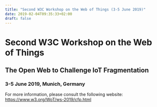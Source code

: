 ```yaml
---
title: "Second W3C Workshop on the Web of Things (3-5 June 2019)"
date: 2019-02-04T09:35:33+02:00
draft: false
---
```


# Second W3C Workshop on the Web of Things
## The Open Web to Challenge IoT Fragmentation
### 3-5 June 2019, Munich, Germany

For more information, please consult the following website:
https://www.w3.org/WoT/ws-2019/cfp.html